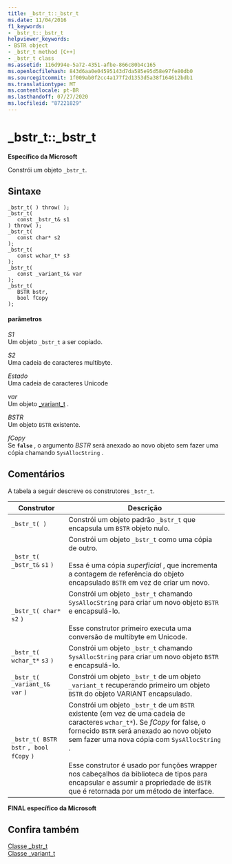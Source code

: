 ```yaml
---
title: _bstr_t::_bstr_t
ms.date: 11/04/2016
f1_keywords:
- _bstr_t::_bstr_t
helpviewer_keywords:
- BSTR object
- _bstr_t method [C++]
- _bstr_t class
ms.assetid: 116d994e-5a72-4351-afbe-866c80b4c165
ms.openlocfilehash: 843d6aa0e04595143d7da585e95d58e97fe80db0
ms.sourcegitcommit: 1f009ab0f2cc4a177f2d1353d5a38f164612bdb1
ms.translationtype: MT
ms.contentlocale: pt-BR
ms.lasthandoff: 07/27/2020
ms.locfileid: "87221829"
---
```

# <a name="_bstr_t_bstr_t"></a>_bstr_t::_bstr_t

**Específico da Microsoft**

Constrói um objeto `_bstr_t`.

## <a name="syntax"></a>Sintaxe

```
_bstr_t( ) throw( );
_bstr_t(
   const _bstr_t& s1
) throw( );
_bstr_t(
   const char* s2
);
_bstr_t(
   const wchar_t* s3
);
_bstr_t(
   const _variant_t& var
);
_bstr_t(
   BSTR bstr,
   bool fCopy
);
```

#### <a name="parameters"></a>parâmetros

*S1*<br/>
Um objeto `_bstr_t` a ser copiado.

*S2*<br/>
Uma cadeia de caracteres multibyte.

*Estado*<br/>
Uma cadeia de caracteres Unicode

*var*<br/>
Um objeto [_variant_t](../cpp/variant-t-class.md) .

*BSTR*<br/>
Um objeto `BSTR` existente.

*fCopy*<br/>
Se **`false`** , o argumento *BSTR* será anexado ao novo objeto sem fazer uma cópia chamando `SysAllocString` .

## <a name="remarks"></a>Comentários

A tabela a seguir descreve os construtores `_bstr_t`.

|Construtor|Descrição|
|-----------------|-----------------|
|`_bstr_t( )`|Constrói um objeto padrão `_bstr_t` que encapsula um `BSTR` objeto nulo.|
|`_bstr_t( _bstr_t&`  `s1`  `)`|Constrói um objeto `_bstr_t` como uma cópia de outro.<br /><br /> Essa é uma cópia *superficial* , que incrementa a contagem de referência do objeto encapsulado `BSTR` em vez de criar um novo.|
|`_bstr_t( char*`  `s2`  `)`|Constrói um objeto `_bstr_t` chamando `SysAllocString` para criar um novo objeto `BSTR` e encapsulá-lo.<br /><br /> Esse construtor primeiro executa uma conversão de multibyte em Unicode.|
|`_bstr_t( wchar_t*`  `s3`  `)`|Constrói um objeto `_bstr_t` chamando `SysAllocString` para criar um novo objeto `BSTR` e encapsulá-lo.|
|`_bstr_t( _variant_t&`  `var`  `)`|Constrói um objeto `_bstr_t` de um objeto `_variant_t` recuperando primeiro um objeto `BSTR` do objeto VARIANT encapsulado.|
|`_bstr_t( BSTR`  `bstr` `, bool`  `fCopy`  `)`|Constrói um objeto `_bstr_t` de um `BSTR` existente (em vez de uma cadeia de caracteres `wchar_t*`). Se *fCopy* for false, o fornecido `BSTR` será anexado ao novo objeto sem fazer uma nova cópia com `SysAllocString` .<br /><br /> Esse construtor é usado por funções wrapper nos cabeçalhos da biblioteca de tipos para encapsular e assumir a propriedade de `BSTR` que é retornada por um método de interface.|

**FINAL específico da Microsoft**

## <a name="see-also"></a>Confira também

[Classe _bstr_t](../cpp/bstr-t-class.md)<br/>
[Classe _variant_t](../cpp/variant-t-class.md)
